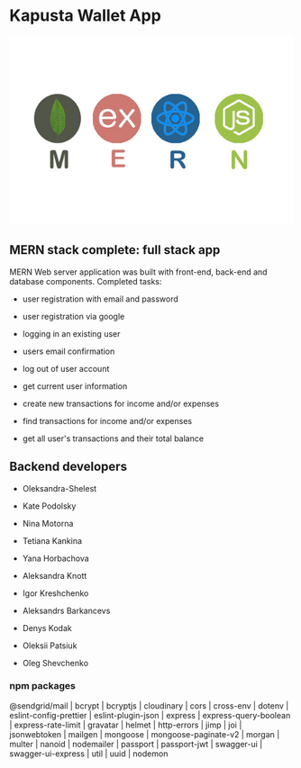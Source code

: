 # Kapusta Wallet App

![mangoDB](./readme/MREN-stack-1.jpg)

## MERN stack complete: full stack app

MERN Web server application was built with front-end, back-end and database components. Completed tasks:

- user registration with email and password

- user registration via google

- logging in an existing user

- users email confirmation

- log out of user account

- get current user information

- create new transactions for income and/or expenses

- find transactions for income and/or expenses

- get all user's transactions and their total balance

## Backend developers

- Oleksandra-Shelest

- Kate Podolsky

- Nina Motorna

- Tetiana Kankina

- Yana Horbachova

- Aleksandra Knott

- Igor Kreshchenko

- Aleksandrs Barkancevs

- Denys Kodak

- Oleksii Patsiuk

- Oleg Shevchenko

### npm packages

@sendgrid/mail | bcrypt | bcryptjs | cloudinary | cors | cross-env | dotenv | eslint-config-prettier |
eslint-plugin-json | express | express-query-boolean | express-rate-limit | gravatar | helmet |
http-errors | jimp | joi | jsonwebtoken | mailgen | mongoose | mongoose-paginate-v2 | morgan |
multer | nanoid | nodemailer | passport | passport-jwt | swagger-ui | swagger-ui-express | util |
uuid | nodemon

